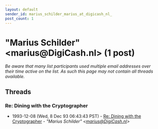 ```yaml
---
layout: default
sender_id: marius_schilder_marius_at_digicash_nl_
post_count: 1
---
```


# "Marius Schilder" <marius<span>@</span>DigiCash.nl> (1 post)

_Be aware that many list participants used multiple email addresses over their time active on the list. As such this page may not contain all threads available._

## Threads

### Re: Dining with the Cryptographer
+ 1993-12-08 (Wed, 8 Dec 93 06:43:43 PST) - [Re: Dining with the Cryptographer](/archive/1993/12/f8a2bdd35f619f7984fb8660b657134344f5d829c1fc14f9857307626e7f1067) - _"Marius Schilder" \<marius@DigiCash.nl\>_

